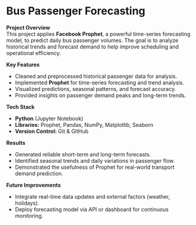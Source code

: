 # Bus Passenger Forecasting

**Project Overview**  
This project applies **Facebook Prophet**, a powerful time-series forecasting model, to predict daily bus passenger volumes. The goal is to analyze historical trends and forecast demand to help improve scheduling and operational efficiency.

**Key Features**
- Cleaned and preprocessed historical passenger data for analysis.  
- Implemented **Prophet** for time-series forecasting and trend analysis.  
- Visualized predictions, seasonal patterns, and forecast accuracy.  
- Provided insights on passenger demand peaks and long-term trends.

**Tech Stack**
- **Python** (Jupyter Notebook)
- **Libraries:** Prophet, Pandas, NumPy, Matplotlib, Seaborn
- **Version Control:** Git & GitHub

**Results**
- Generated reliable short-term and long-term forecasts.  
- Identified seasonal trends and daily variations in passenger flow.  
- Demonstrated the usefulness of Prophet for real-world transport demand prediction.

**Future Improvements**
- Integrate real-time data updates and external factors (weather, holidays).  
- Deploy forecasting model via API or dashboard for continuous monitoring.
